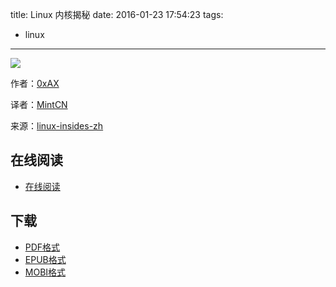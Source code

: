 title: Linux 内核揭秘
date: 2016-01-23 17:54:23
tags:
  - linux
---

![](https://ek8whxe.cloudimg.io/s/width/226/https://www.gitbook.com/cover/book/xinqiu/linux-insides-cn.jpg?build=1451787900847&v=12.0.2)

作者：[0xAX](https://github.com/0xAX)

译者：[MintCN](https://github.com/MintCN)

来源：[linux-insides-zh](https://github.com/MintCN/linux-insides-zh)

<!--more-->

## 在线阅读 ##

+ [在线阅读](https://www.gitbook.com/star/book/xinqiu/linux-insides-cn)

## 下载 ##

+ [PDF格式](https://www.gitbook.com/download/pdf/book/xinqiu/linux-insides-cn)
+ [EPUB格式](https://www.gitbook.com/download/epub/book/xinqiu/linux-insides-cn)
+ [MOBI格式](https://www.gitbook.com/download/mobi/book/xinqiu/linux-insides-cn)